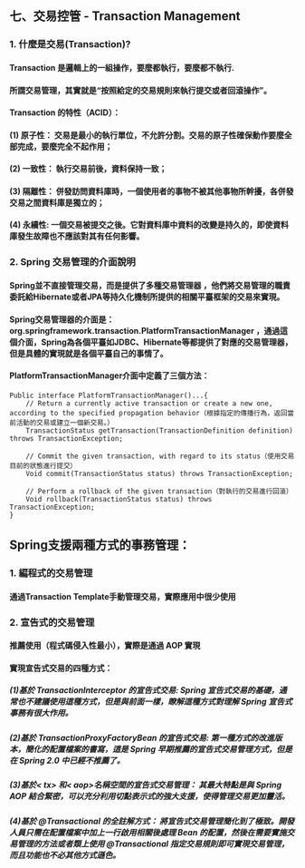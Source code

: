 ## 七、交易控管 - Transaction Management
### 1. 什麼是交易(Transaction)?
#### Transaction 是邏輯上的一組操作，要麼都執行，要麼都不執行.
#### 所謂交易管理，其實就是“按照給定的交易規則來執行提交或者回滾操作”。
#### Transaction 的特性（ACID）：
#### (1) 原子性： 交易是最小的執行單位，不允許分割。交易的原子性確保動作要麼全部完成，要麼完全不起作用；
#### (2) 一致性： 執行交易前後，資料保持一致；
#### (3) 隔離性： 併發訪問資料庫時，一個使用者的事物不被其他事物所幹擾，各併發交易之間資料庫是獨立的；
#### (4) 永續性: 一個交易被提交之後。它對資料庫中資料的改變是持久的，即使資料庫發生故障也不應該對其有任何影響。
### 2. Spring 交易管理的介面說明
#### Spring並不直接管理交易，而是提供了多種交易管理器 ，他們將交易管理的職責委託給Hibernate或者JPA等持久化機制所提供的相關平臺框架的交易來實現。 
#### Spring交易管理器的介面是： org.springframework.transaction.PlatformTransactionManager ，通過這個介面，Spring為各個平臺如JDBC、Hibernate等都提供了對應的交易管理器，但是具體的實現就是各個平臺自己的事情了。
#### PlatformTransactionManager介面中定義了三個方法：
	Public interface PlatformTransactionManager()...{  
		// Return a currently active transaction or create a new one, according to the specified propagation behavior（根據指定的傳播行為，返回當前活動的交易或建立一個新交易。）
		TransactionStatus getTransaction(TransactionDefinition definition) throws TransactionException; 
		
		// Commit the given transaction, with regard to its status（使用交易目前的狀態進行提交）
		Void commit(TransactionStatus status) throws TransactionException;  
		
		// Perform a rollback of the given transaction（對執行的交易進行回滾）
		Void rollback(TransactionStatus status) throws TransactionException;  
	}
## Spring支援兩種方式的事務管理：
### 1. 編程式的交易管理
#### 通過Transaction Template手動管理交易，實際應用中很少使用
### 2. 宣告式的交易管理
#### 推薦使用（程式碼侵入性最小），實際是通過 AOP 實現
#### 實現宣告式交易的四種方式：
##### (1)基於 TransactionInterceptor 的宣告式交易: Spring 宣告式交易的基礎，通常也不建議使用這種方式，但是與前面一樣，瞭解這種方式對理解 Spring 宣告式事務有很大作用。
##### (2)基於 TransactionProxyFactoryBean 的宣告式交易: 第一種方式的改進版本，簡化的配置檔案的書寫，這是 Spring 早期推薦的宣告式交易管理方式，但是在 Spring 2.0 中已經不推薦了。
##### (3)基於< tx> 和< aop>名稱空間的宣告式交易管理： 其最大特點是與 Spring AOP 結合緊密，可以充分利用切點表示式的強大支援，使得管理交易更加靈活。
##### (4)基於 @Transactional 的全註解方式： 將宣告式交易管理簡化到了極致。開發人員只需在配置檔案中加上一行啟用相關後處理 Bean 的配置，然後在需要實施交易管理的方法或者類上使用 @Transactional 指定交易規則即可實現交易管理，而且功能也不必其他方式遜色。


